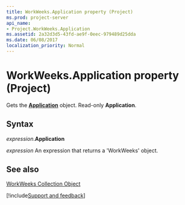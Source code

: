 ```yaml
---
title: WorkWeeks.Application property (Project)
ms.prod: project-server
api_name:
- Project.WorkWeeks.Application
ms.assetid: 2a32d3d5-43fd-ae9f-0eec-979489d25dda
ms.date: 06/08/2017
localization_priority: Normal
---
```



# WorkWeeks.Application property (Project)

Gets the  **[Application](Project.Application.md)** object. Read-only **Application**.


## Syntax

_expression_.**Application**

 _expression_ An expression that returns a 'WorkWeeks' object.


## See also


[WorkWeeks Collection Object](Project.workweeks.md)

[!include[Support and feedback](~/includes/feedback-boilerplate.md)]